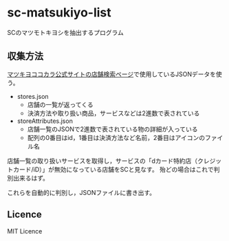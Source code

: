 # sc-matsukiyo-list

SCのマツモトキヨシを抽出するプログラム

## 収集方法

[マツキヨココカラ公式サイトの店舗検索ページ](https://www.matsukiyococokara-online.com/map/search/)で使用しているJSONデータを使う。
- stores.json
    - 店舗の一覧が返ってくる
    - 決済方法や取り扱い商品，サービスなどは2進数で表されている
- storeAttributes.json
    - 店舗一覧のJSONで2進数で表されている物の詳細が入っている
    - 配列の0番目はid，1番目は決済方法など名前，2番目はアイコンのファイル名

店舗一覧の取り扱いサービスを取得し，サービスの「dカード特約店（クレジットカード/iD）」が無効になっている店舗をSCと見なす。
殆どの場合はこれで判別出来るはず。

これらを自動的に判別し，JSONファイルに書き出す。

## Licence

MIT Licence
